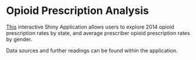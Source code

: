 # Opioid Prescription Analysis

<a href="https://rabram.shinyapps.io/shiny_opioid_ra/">This</a> interactive Shiny Application allows users to explore 2014 opioid prescription rates by state, and average prescriber opioid prescription rates by gender.

Data sources and further readings can be found within the application.

